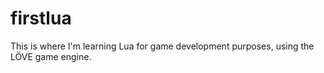 # firstlua
This is where I'm learning Lua for game development purposes, using the LÖVE game engine.
